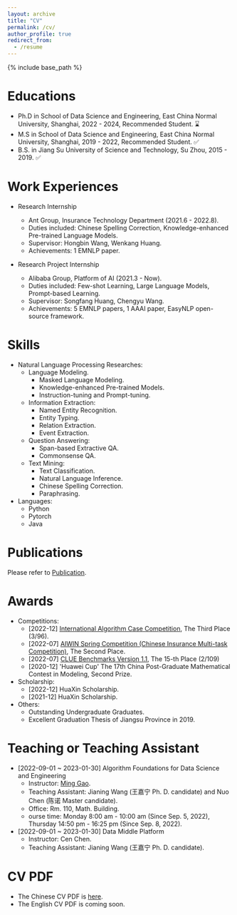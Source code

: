 ```yaml
---
layout: archive
title: "CV"
permalink: /cv/
author_profile: true
redirect_from:
  - /resume
---
```


{% include base_path %}

Educations
======
* Ph.D in School of Data Science and Engineering, East China Normal University, Shanghai, 2022 - 2024, Recommended Student. ⌛️
* M.S in School of Data Science and Engineering, East China Normal University, Shanghai, 2019 - 2022, Recommended Student. ✅
* B.S. in Jiang Su University of Science and Technology, Su Zhou, 2015 - 2019. ✅



Work Experiences
======
* Research Internship
  * Ant Group, Insurance Technology Department (2021.6 - 2022.8).
  * Duties included: Chinese Spelling Correction, Knowledge-enhanced Pre-trained Language Models.
  * Supervisor: Hongbin Wang, Wenkang Huang.
  * Achievements: 1 EMNLP paper.

* Research Project Internship
  * Alibaba Group, Platform of AI (2021.3 - Now).
  * Duties included: Few-shot Learning, Large Language Models, Prompt-based Learning.
  * Supervisor: Songfang Huang, Chengyu Wang.
  * Achievements: 5 EMNLP papers, 1 AAAI paper, EasyNLP open-source framework.
  
Skills
======
* Natural Language Processing Researches:
  * Language Modeling.
    * Masked Language Modeling.
    * Knowledge-enhanced Pre-trained Models.
    * Instruction-tuning and Prompt-tuning.
  * Information Extraction:
    * Named Entity Recognition.
    * Entity Typing.
    * Relation Extraction.
    * Event Extraction.
  * Question Answering:
    * Span-based Extractive QA.
    * Commonsense QA.
  * Text Mining:
    * Text Classification.
    * Natural Language Inference.
    * Chinese Spelling Correction.
    * Paraphrasing.
* Languages:
  * Python
  * Pytorch
  * Java

Publications
======
  Please refer to [Publication](./publications.md).

Awards
======
* Competitions:
  * [2022-12] [International Algorithm Case Competition](https://iacc.pazhoulab-huangpu.com/), The Third Place (3/96).
  * [2022-07] [AIWIN Spring Competition (Chinese Insurance Multi-task Competition)](http://www.aiwin.org.cn/competitions/68), The Second Place.
  * [2022-07] [CLUE Benchmarks Version 1.1](https://www.cluebenchmarks.com/rank.html), The 15-th Place (2/109)
  * [2020-12] 'Huawei Cup' The 17th China Post-Graduate Mathematical Contest in Modeling, Second Prize.
* Scholarship:
  * [2022-12] HuaXin Scholarship.
  * [2021-12] HuaXin Scholarship.
* Others:
  * Outstanding Undergraduate Graduates.
  * Excellent Graduation Thesis of Jiangsu Province in 2019.
  
Teaching or Teaching Assistant
======
* [2022-09-01 ~ 2023-01-30] Algorithm Foundations for Data Science and Engineering
  * Instructor: [Ming Gao](http://dase.ecnu.edu.cn/mgao/).
  * Teaching Assistant: Jianing Wang (王嘉宁 Ph. D. candidate) and Nuo Chen (陈诺 Master candidate).
  * Office: Rm. 110, Math. Building.
  * ourse time: Monday 8:00 am - 10:00 am (Since Sep. 5, 2022), Thursday 14:50 pm - 16:25 pm (Since Sep. 8, 2022).
* [2022-09-01 ~ 2023-01-30] Data Middle Platform
  * Instructor: Cen Chen.
  * Teaching Assistant: Jianing Wang (王嘉宁 Ph. D. candidate).

CV PDF
======
* The Chinese CV PDF is [here](../files/%E7%8E%8B%E5%98%89%E5%AE%81%E7%9A%84%E7%AE%80%E5%8E%86%EF%BC%8823-03-06%EF%BC%89.pdf).
* The English CV PDF is coming soon.
